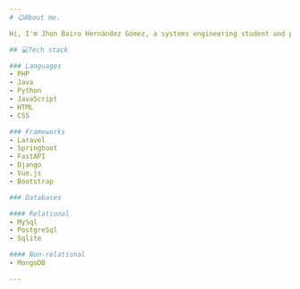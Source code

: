 ```yaml
---
# 😉About me.

Hi, I'm Jhon Bairo Hernández Gómez, a systems engineering student and programming lover based in Colombia.

## 💻Tech stack

### Languages
- PHP
- Java
- Python
- JavaScript
- HTML
- CSS

### Frameworks
- Laravel
- Springboot
- FastAPI
- Django
- Vue.js
- Bootstrap

### Databases

#### Relational
- MySql
- PostgreSql
- Sqlite

#### Non-relational
- MongoDB

---
```

